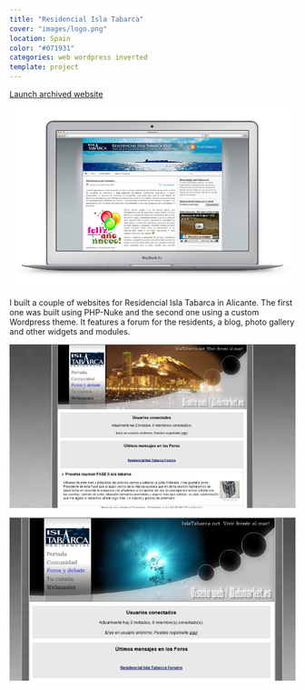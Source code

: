 ```yaml
---
title: "Residencial Isla Tabarca"
cover: "images/logo.png"
location: Spain
color: "#071931"
categories: web wordpress inverted
template: project
---
```


<p class="align-center">
<a class="btn" href="http://islatabarca.herokuapp.com" target="_blank">Launch archived website</a>
</p>

![](./images/1.jpg)

I built a couple of websites for Residencial Isla Tabarca in Alicante. The first one was built using PHP-Nuke and the second one using a custom Wordpress theme. It features a forum for the residents, a blog, photo gallery and other widgets and modules.

![](./images/2.jpg)

![](./images/3.jpg)
